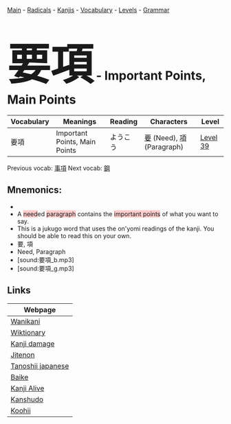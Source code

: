 <style> bigfont {font-size: 100px}</style>
[Main](../README.md) -
[Radicals](../radicals.md) -
[Kanjis](../kanjis.md) -
[Vocabulary](../vocabulary.md) -
[Levels](../levels.md) -
[Grammar](../grammar.md)
# <bigfont> 要項</bigfont> - Important Points, Main Points 

| Vocabulary | Meanings | Reading | Characters | Level |
| --- | --- | --- | --- | --- |
| 要項 | Important Points, Main Points | ようこう |  [要](../kanjis/要.md) (Need), [項](../kanjis/項.md) (Paragraph) | [Level 39](../levels/wk_level39.md) |

Previous vocab: [事項](事項.md) Next vocab: [鋼](鋼.md) 

## Mnemonics:

* 
* A <span style="background-color:#ffcccb"> need</span>ed <span style="background-color:#ffcccb"> paragraph</span> contains the <span style="background-color:#ffcccb"> important points</span> of what you want to say.
* This is a jukugo word that uses the on'yomi readings of the kanji. You should be able to read this on your own.
* 要, 項
* Need, Paragraph
* [sound:要項_b.mp3]
* [sound:要項_g.mp3]


## Links 

| Webpage |
| --- |
| [Wanikani          ](https://www.wanikani.com/kanji/要項) |
| [Wiktionary        ](https://en.wiktionary.org/wiki/要項) |
| [Kanji damage      ](http://www.kanjidamage.com/kanji/search?utf8=✓&q=要項) |
| [Jitenon           ](https://jitenon.com/kanji/要項) |
| [Tanoshii japanese ](https://www.tanoshiijapanese.com/dictionary/kanji.cfm?k=要項) |
| [Baike             ](https://baike.baidu.com/item/要項) |
| [Kanji Alive       ](https://app.kanjialive.com/要項) |
| [Kanshudo          ](https://www.kanshudo.com/searchmn?q=要項) |
| [Koohii            ](https://kanji.koohii.com/study/kanji/要項) |
